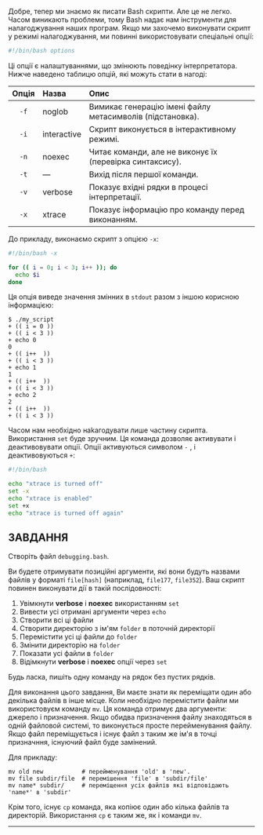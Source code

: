 Добре, тепер ми знаємо як писати Bash скрипти. Але це не легко. Часом виникають проблеми, тому Bash надає нам інструменти для налагоджування наших програм.
Якщо ми захочемо виконувати скрипт у режимі налагоджування, ми повинні використовувати спеціальні опції:

```bash
#!/bin/bash options
```

Ці опції є налаштуваннями, що змінюють поведінку інтерпретатора. Нижче наведено таблицю опцій, які можуть стати в нагоді:

| Опція | Назва       | Опис                                                   |
| :---: | :---------- | :----------------------------------------------------- |
| `-f`  | noglob      | Вимикає генерацію імені файлу метасимволів (підстановка).|
| `-i`  | interactive | Скрипт виконується в інтерактивному режимі.            |
| `-n`  | noexec      | Читає команди, але не виконує їх (перевірка синтаксису).|
| `-t`  | —           | Вихід після першої команди.                            |
| `-v`  | verbose     | Показує вхідні рядки в процесі інтерпретації.          |
| `-x`  | xtrace      | Показує інформацію про команду перед виконанням.       |

До прикладу, виконаємо скрипт з опцією `-x`:

```bash
#!/bin/bash -x

for (( i = 0; i < 3; i++ )); do
  echo $i
done
```

Ця опція виведе значення змінних в `stdout` разом з іншою корисною інформацією:

```
$ ./my_script
+ (( i = 0 ))
+ (( i < 3 ))
+ echo 0
0
+ (( i++  ))
+ (( i < 3 ))
+ echo 1
1
+ (( i++  ))
+ (( i < 3 ))
+ echo 2
2
+ (( i++  ))
+ (( i < 3 ))
```

Часом нам необхідно наkагодувати лише частину скрипта. Використання `set` буде зручним. Ця команда дозволяє активувати і деактивовувати опції. Опції активуються символом `-` , і деактивовуються `+`:

```bash
#!/bin/bash

echo "xtrace is turned off"
set -x
echo "xtrace is enabled"
set +x
echo "xtrace is turned off again"
```

## ЗАВДАННЯ

Створіть файл `debugging.bash`.

Ви будете отримувати позиційні аргументи, які вони будуть назвами файлів у форматі `file[hash]` (наприклад, `file177`, `file352`). Ваш скрипт повинен виконувати дії в такій послідовності:

1. Увімкнути **verbose** і **noexec** використанням `set`
2. Вивести усі отримані аргументи через `echo`
3. Створити всі ці файли
4. Створити директорію з ім'ям `folder` в поточній директорії
5. Перемістити усі ці файли до `folder`
6. Змінити директорію на `folder`
7. Показати усі файли в `folder`
8. Відімкнути **verbose** і **noexec** опції через `set`

Будь ласка, пишіть одну команду на рядок без пустих рядків.

Для виконання цього завдання, Ви маєте знати як переміщати один або декілька файлів в інше місце. Коли необхідно перемістити файли ми використовуєм команду `mv`. Ця команда отримує два аргументи: джерело і призначення. Якщо обидва призначення файлу знаходяться в одній файловой системі, то виконується просте перейменування файлу. Якщо файл переміщується і існує файл з таким же ім'я в точці призначння, існуючий файл буде замінений.

Для прикладу:

    mv old new           # перейменування 'old' в 'new'.
    mv file subdir/file  # перемішення 'file' в 'subdir/file'
    mv name* subdir/     # переміщення усіх файлів які відповідають 'name*' в 'subdir'

Крім того, існує `cp` команда, яка копіює один або кілька файлів та директорій. Використання `cp` є таким же, як і команди `mv`.

---
